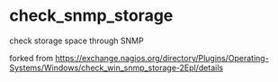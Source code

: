 # check_snmp_storage

check storage space through SNMP

forked from https://exchange.nagios.org/directory/Plugins/Operating-Systems/Windows/check_win_snmp_storage-2Epl/details
